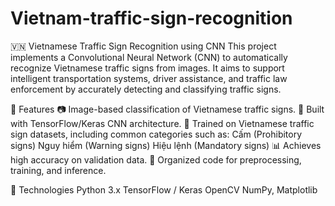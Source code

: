 # Vietnam-traffic-sign-recognition

🇻🇳 Vietnamese Traffic Sign Recognition using CNN
This project implements a Convolutional Neural Network (CNN) to automatically recognize Vietnamese traffic signs from images. It aims to support intelligent transportation systems, driver assistance, and traffic law enforcement by accurately detecting and classifying traffic signs.

🧠 Features
📷 Image-based classification of Vietnamese traffic signs.
🧱 Built with TensorFlow/Keras CNN architecture.
🎯 Trained on Vietnamese traffic sign datasets, including common categories such as:
Cấm (Prohibitory signs)
Nguy hiểm (Warning signs)
Hiệu lệnh (Mandatory signs)
📊 Achieves high accuracy on validation data.
📁 Organized code for preprocessing, training, and inference.

🔧 Technologies
Python 3.x
TensorFlow / Keras
OpenCV
NumPy, Matplotlib

